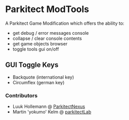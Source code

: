 # Parkitect ModTools

A Parkitect Game Modification which offers the ability to:
* get debug / error messages console
* collapse / clear console contents
* get game objects browser
* toggle tools gui on/off

## GUI Toggle Keys
* Backquote (international key)
* Circumflex (german key)

### Contributors
* Luuk Hollemann @ [ParkitectNexus](https://github.com/ParkitectNexus/ModTools)
* Martin 'yokumo' Kelm  @ [parkitectLab](https://github.com/parkitectLab/modTools)
